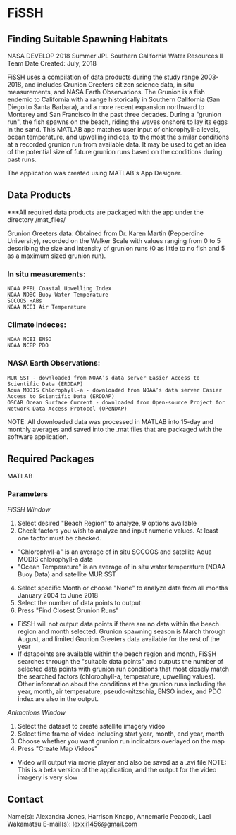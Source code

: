 # FiSSH
## Finding Suitable Spawning Habitats

NASA DEVELOP 2018 Summer JPL Southern California Water Resources II Team
Date Created: July, 2018

FiSSH uses a compilation of data products during the study range 2003-2018, and includes Grunion Greeters citizen science data, in situ 
measurements, and NASA Earth Observations. The Grunion is a fish endemic to California with a range historically in Southern California 
(San Diego to Santa Barbara), and a more recent expansion northward to Monterey and San Francisco in the past three decades. During a 
"grunion run", the fish spawns on the beach, riding the waves onshore to lay its eggs in the sand. This MATLAB app matches user input 
of chlorophyll-a levels, ocean temperature, and upwelling indices, to the most the similar conditions at a recorded grunion run from 
available data. It may be used to get an idea of the potential size of future grunion runs based on the conditions during past runs. 

The application was created using MATLAB's App Designer.


## Data Products
***All required data products are packaged with the app under the directory /mat_files/

Grunion Greeters data: Obtained from Dr. Karen Martin (Pepperdine University), recorded on the Walker Scale with values ranging from 0 to 5 
describing the size and intensity of grunion runs (0 as little to no fish and 5 as a maximum sized grunion run).

### In situ measurements: 
	NOAA PFEL Coastal Upwelling Index 
	NOAA NDBC Buoy Water Temperature
	SCCOOS HABs
	NOAA NCEI Air Temperature

### Climate indeces:
	NOAA NCEI ENSO
	NOAA NCEP PDO

### NASA Earth Observations: 
	MUR SST - downloaded from NOAA’s data server Easier Access to Scientific Data (ERDDAP) 
	Aqua MODIS Chlorophyll-a - downloaded from NOAA’s data server Easier Access to Scientific Data (ERDDAP) 
	OSCAR Ocean Surface Current - downloaded from Open-source Project for Network Data Access Protocol (OPeNDAP)

NOTE: All downloaded data was processed in MATLAB into 15-day and monthly averages and saved into the .mat files that are packaged with the 
software application.

## Required Packages
MATLAB

### Parameters

_FiSSH Window_
1. Select desired "Beach Region" to analyze, 9 options available
3. Check factors you wish to analyze and input numeric values. At least one factor must be checked.
* "Chlorophyll-a" is an average of in situ SCCOOS and satellite Aqua MODIS chlorophyll-a data
* "Ocean Temperature" is an average of in situ water temperature (NOAA Buoy Data) and satellite MUR SST
4. Select specific Month or choose "None" to analyze data from all months January 2004 to June 2018
5. Select the number of data points to output
6. Press "Find Closest Grunion Runs"
* FiSSH will not output data points if there are no data within the beach region and month selected.
Grunion spawning season is March through August, and limited Grunion Greeters data available for the rest of the year 
* If datapoints are available within the beach region and month, FiSSH searches through the "suitable data points" and outputs 
the number of selected data points with grunion run conditions that most closely match the searched factors (chlorophyll-a, 
temperature, upwelling values). Other information about the conditions at the grunion runs including the year, month, air temperature, 
pseudo-nitzschia, ENSO index, and PDO index are also in the output. 

_Animations Window_
1. Select the dataset to create satellite imagery video
2. Select time frame of video including start year, month, end year, month
3. Choose whether you want grunion run indicators overlayed on the map
4. Press "Create Map Videos" 
* Video will output via movie player and also be saved as a .avi file
NOTE: This is a beta version of the application, and the output for the video imagery is very slow

## Contact
Name(s): Alexandra Jones, Harrison Knapp, Annemarie Peacock, Lael Wakamatsu 
E-mail(s): lexxii1456@gmail.com
